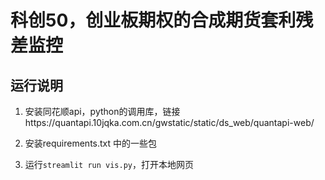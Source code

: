# 科创50，创业板期权的合成期货套利残差监控

## 运行说明
1. 安装同花顺api，python的调用库，链接https://quantapi.10jqka.com.cn/gwstatic/static/ds_web/quantapi-web/

2. 安装requirements.txt 中的一些包

3. 运行`streamlit run vis.py`，打开本地网页
